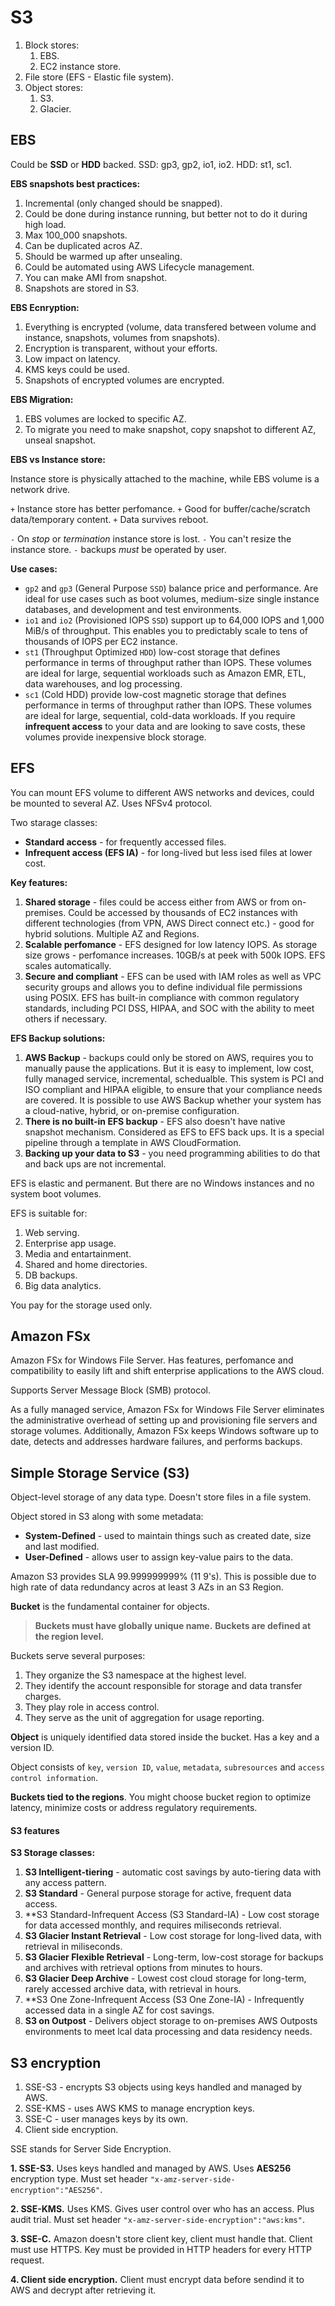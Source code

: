 # S3

1. Block stores:
	1. EBS.
	2. EC2 instance store.
2. File store (EFS - Elastic file system).
3. Object stores:
	1. S3.
	2. Glacier.

## EBS

Could be **SSD** or **HDD** backed. SSD: gp3, gp2, io1, io2. HDD: st1, sc1.

**EBS snapshots best practices:**

1. Incremental (only changed should be snapped).
2. Could be done during instance running, but better not to do it during high load.
3. Max 100\_000 snapshots.
4. Can be duplicated acros AZ.
5. Should be warmed up after unsealing.
6. Could be automated using AWS Lifecycle management.
7. You can make AMI from snapshot.
8. Snapshots are stored in S3.

**EBS Ecnryption:**

1. Everything is encrypted (volume, data transfered between volume and instance, snapshots, volumes from snapshots).
2. Encryption is transparent, without your efforts.
3. Low impact on latency.
4. KMS keys could be used.
5. Snapshots of encrypted volumes are encrypted.

**EBS Migration:**

1. EBS volumes are locked to specific AZ.
2. To migrate you need to make snapshot, copy snapshot to different AZ, unseal snapshot.

**EBS vs Instance store:**

Instance store is physically attached to the machine, while EBS volume is a network drive.

`+` Instance store has better perfomance.
`+` Good for buffer/cache/scratch data/temporary content.
`+` Data survives reboot.

`-` On *stop* or *termination* instance store is lost.
`-` You can't resize the instance store.
`-` backups *must* be operated by user.

**Use cases:**

- `gp2` and `gp3` (General Purpose `SSD`) balance price and performance. Are ideal for use cases such as
boot volumes, medium-size single instance databases, and development and test environments.
- `io1` and `io2` (Provisioned IOPS `SSD`) support up to 64,000 IOPS and 1,000 MiB/s of throughput. This
enables you to predictably scale to tens of thousands of IOPS per EC2 instance.
- `st1` (Throughput Optimized `HDD`) low-cost storage that defines performance in terms of throughput
rather than IOPS. These volumes are ideal for large, sequential workloads such as Amazon EMR, ETL, data
warehouses, and log processing.
- `sc1` (Cold HDD) provide low-cost magnetic storage that defines performance in terms of throughput rather
than IOPS. These volumes are ideal for large, sequential, cold-data workloads. If you require **infrequent
access** to your data and are looking to save costs, these volumes provide inexpensive block storage.

## EFS

You can mount EFS volume to different AWS networks and devices, could be mounted to several AZ. Uses NFSv4 protocol.

Two starage classes:
- **Standard access** - for frequently accessed files.
- **Infrequent access (EFS IA)** - for long-lived but less ised files at lower cost.

**Key features:**

1. **Shared storage** - files could be access either from AWS or from on-premises. Could be accessed by thousands of EC2 instances with different technologies (from VPN, AWS Direct connect etc.) - good for hybrid solutions. Multiple AZ and Regions.
2. **Scalable perfomance** - EFS designed for low latency IOPS. As storage size grows - perfomance increases. 10GB/s at peek with 500k IOPS. EFS scales automatically.
3. **Secure and compliant** - EFS can be used with IAM roles as well as VPC security groups and allows you to define individual file permissions using POSIX. EFS has built-in compliance with common regulatory standards, including PCI DSS, HIPAA, and SOC with the ability to meet others if necessary.

**EFS Backup solutions:**

1. **AWS Backup** - backups could only be stored on AWS, requires you to manually pause the applications. But it is easy to implement, low cost, fully managed service, incremental, schedualble. This system is PCI and ISO compliant and HIPAA eligible, to ensure that your compliance needs are covered. It is possible to use AWS Backup whether your system has a cloud-native, hybrid, or on-premise configuration.
2. **There is no built-in EFS backup** - EFS also doesn't have native snapshot mechanism. Considered as EFS to EFS back ups. It is a special pipeline through a template in AWS CloudFormation.
3. **Backing up your data to S3** - you need programming abilities to do that and back ups are not incremental.

EFS is elastic and permanent. But there are no Windows instances and no system boot volumes. 

EFS is suitable for:

1. Web serving.
2. Enterprise app usage.
3. Media and entartainment.
4. Shared and home directories.
5. DB backups.
6. Big data analytics.

You pay for the storage used only.

## Amazon FSx

Amazon FSx for Windows File Server. Has features, perfomance and compatibility to easily lift and shift enterprise applications to the AWS cloud.

Supports Server Message Block (SMB) protocol. 

As a fully managed service, Amazon FSx for Windows File Server eliminates the administrative overhead of setting up and provisioning file servers and storage volumes. Additionally, Amazon FSx keeps Windows software up to date, detects and addresses hardware failures, and performs backups.

## Simple Storage Service (S3)

Object-level storage of any data type. Doesn't store files in a file system.

Object stored in S3 along with some metadata:

- **System-Defined** - used to maintain things such as created date, size and last modified.
- **User-Defined** - allows user to assign key-value pairs to the data.

Amazon S3 provides SLA 99.999999999% (11 9's). This is possible due to high rate of data redundancy acros at least 3 AZs in an S3 Region.

**Bucket** is the fundamental container for objects.

> **Buckets must have globally unique name.**
> **Buckets are defined at the region level.**

Buckets serve several purposes:

1. They organize the S3 namespace at the highest level.
2. They identify the account responsible for storage and data transfer charges.
3. They play role in access control.
4. They serve as the unit of aggregation for usage reporting.

**Object** is uniquely identified data stored inside the bucket. Has a key and a version ID.

Object consists of `key`, `version ID`, `value`, `metadata`, `subresources` and `access control information`.

**Buckets tied to the regions**. You might choose bucket region to optimize latency, minimize costs or address regulatory requirements.

#### S3 features

**S3 Storage classes:**

1. **S3 Intelligent-tiering** - automatic cost savings by auto-tiering data with any access pattern.
2. **S3 Standard** - General purpose storage for active, frequent data access.
3. **S3 Standard-Infrequent Access (S3 Standard-IA) - Low cost storage for data accessed monthly, and requires miliseconds retrieval.
4. **S3 Glacier Instant Retrieval** - Low cost storage for long-lived data, with retrieval in miliseconds.
5. **S3 Glacier Flexible Retrieval** - Long-term, low-cost storage for backups and archives with retrieval options from minutes to hours.
6. **S3 Glacier Deep Archive** - Lowest cost cloud storage for long-term, rarely accessed archive data, with retrieval in hours.
7. **S3 One Zone-Infrequent Access (S3 One Zone-IA) - Infrequently accessed data in a single AZ for cost savings.
8. **S3 on Outpost** - Delivers object storage to on-premises AWS Outposts environments to meet lcal data processing and data residency needs.

## S3 encryption

1. SSE-S3 - encrypts S3 objects using keys handled and managed by AWS.
2. SSE-KMS - uses AWS KMS to manage encryption keys.
3. SSE-C - user manages keys by its own.
4. Client side encryption.

SSE stands for Server Side Encryption.

**1. SSE-S3.** Uses keys handled and managed by AWS. Uses **AES256** encryption type. Must set header `"x-amz-server-side-encryption":"AES256"`.

**2. SSE-KMS.** Uses KMS. Gives user control over who has an access. Plus audit trial. Must set header `"x-amz-server-side-encryption":"aws:kms"`.

**3. SSE-C.** Amazon doesn't store client key, client must handle that. Client must use HTTPS. Key must be provided in HTTP headers for every HTTP request.

**4. Client side encryption.** Client must encrypt data before sendind it to AWS and decrypt after retrieving it.



